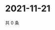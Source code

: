 # 2021-11-21

共 0 条

<!-- BEGIN WEIBO -->
<!-- 最后更新时间 Sun Nov 21 2021 05:09:33 GMT+0800 (China Standard Time) -->

<!-- END WEIBO -->
